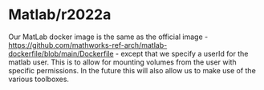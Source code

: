 # Matlab/r2022a
Our MatLab docker image is the same as the official image - https://github.com/mathworks-ref-arch/matlab-dockerfile/blob/main/Dockerfile - except that we specify a userId for the matlab user. This is to allow for mounting volumes from the user with specific permissions. In the future this will also allow us to make use of the various toolboxes.